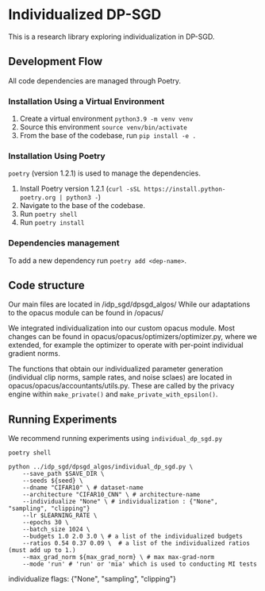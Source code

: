 # Individualized DP-SGD
This is a research library exploring individualization in DP-SGD.

## Development Flow

All code dependencies are managed through Poetry. 
### Installation Using a Virtual Environment 
1. Create a virtual environment `python3.9 -m venv venv`
2. Source this environment `source venv/bin/activate`
3. From the base of the codebase, run `pip install -e .`   

### Installation Using Poetry
`poetry` (version 1.2.1) is used to manage the dependencies.

1. Install Poetry version 1.2.1 (`curl -sSL https://install.python-poetry.org | python3 -`)
2. Navigate to the base of the codebase.
3. Run `poetry shell`
4. Run `poetry install`

### Dependencies management

To add a new dependency run `poetry add <dep-name>`.

## Code structure 
Our main files are located in /idp_sgd/dpsgd_algos/
While our adaptations to the opacus module can be found in /opacus/

We integrated individualization into our custom opacus module. 
Most changes can be found in opacus/opacus/optimizers/optimizer.py, where we extended, for example the optimizer to
operate with per-point individual gradient norms.

The functions that obtain our individualized parameter generation (individual clip norms, sample rates, and noise sclaes)
are located in opacus/opacus/accountants/utils.py.
These are called by the privacy engine within `make_private()` and `make_private_with_epsilon()`.


## Running Experiments

We recommend running experiments using `individual_dp_sgd.py`

```
poetry shell

python ../idp_sgd/dpsgd_algos/individual_dp_sgd.py \
    --save_path $SAVE_DIR \
    --seeds ${seed} \
    --dname "CIFAR10" \ # dataset-name
    --architecture "CIFAR10_CNN" \ # architecture-name
    --individualize "None" \ # individualization : {"None", "sampling", "clipping"}
    --lr $LEARNING_RATE \
    --epochs 30 \
    --batch_size 1024 \
    --budgets 1.0 2.0 3.0 \ # a list of the individualized budgets 
    --ratios 0.54 0.37 0.09 \  # a list of the individualized ratios (must add up to 1.)
    --max_grad_norm ${max_grad_norm} \ # max max-grad-norm
    --mode 'run' # 'run' or 'mia' which is used to conducting MI tests
```

individualize flags: {"None", "sampling", "clipping"}
